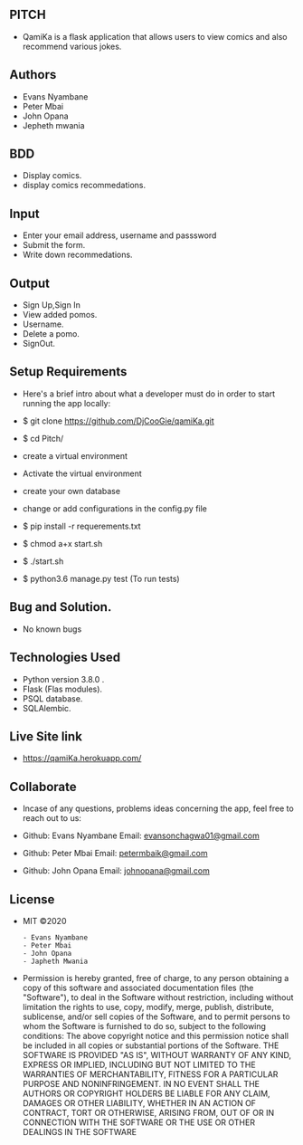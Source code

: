 ## PITCH

- QamiKa is a flask application that allows users to view comics and also recommend various jokes.


## Authors
  -  Evans Nyambane
  -   Peter Mbai
  -   John Opana
  -   Jepheth mwania


## BDD
  - Display comics.
  - display comics recommedations.


## Input
  - Enter your email address, username and passsword
  - Submit the form.
  - Write down recommedations.

## Output
  - Sign Up,Sign In
  - View added pomos.
  - Username.
  - Delete a pomo.
  - SignOut.


## Setup Requirements

  - Here's a brief intro about what a developer must do in order to start running the app locally:

   - $ git clone https://github.com/DjCooGie/qamiKa.git
   -  $ cd Pitch/

   - create a virtual environment
   -  Activate the virtual environment
   -  create your own database
   - change or add configurations in the config.py file
   -  $ pip install -r requerements.txt
   - $ chmod a+x start.sh
   - $ ./start.sh
   - $ python3.6 manage.py test (To run tests)


## Bug and Solution.
   - No known bugs

## Technologies Used
  - Python version 3.8.0 .
  - Flask (Flas modules).
  - PSQL database.
  - SQLAlembic.

## Live Site link
  - https://qamiKa.herokuapp.com/

## Collaborate
  - Incase of any questions, problems ideas concerning the app, feel free to reach out to us:

  - Github: Evans Nyambane Email: evansonchagwa01@gmail.com

  - Github: Peter Mbai Email: petermbaik@gmail.com

  - Github: John Opana Email: johnopana@gmail.com



## License
  -  MIT ©2020

         - Evans Nyambane
         - Peter Mbai
         - John Opana
         - Japheth Mwania
  - Permission is hereby granted, free of charge, to any person obtaining a copy of this software and associated documentation files (the "Software"), to deal in the Software without restriction, including without limitation the rights to use, copy, modify, merge, publish, distribute, sublicense, and/or sell copies of the Software, and to permit persons to whom the Software is furnished to do so, subject to the following conditions: The above copyright notice and this permission notice shall be included in all copies or substantial portions of the Software. THE SOFTWARE IS PROVIDED "AS IS", WITHOUT WARRANTY OF ANY KIND, EXPRESS OR IMPLIED, INCLUDING BUT NOT LIMITED TO THE WARRANTIES OF MERCHANTABILITY, FITNESS FOR A PARTICULAR PURPOSE AND NONINFRINGEMENT. IN NO EVENT SHALL THE AUTHORS OR COPYRIGHT HOLDERS BE LIABLE FOR ANY CLAIM, DAMAGES OR OTHER LIABILITY, WHETHER IN AN ACTION OF CONTRACT, TORT OR OTHERWISE, ARISING FROM, OUT OF OR IN CONNECTION WITH THE SOFTWARE OR THE USE OR OTHER DEALINGS IN THE SOFTWARE      
